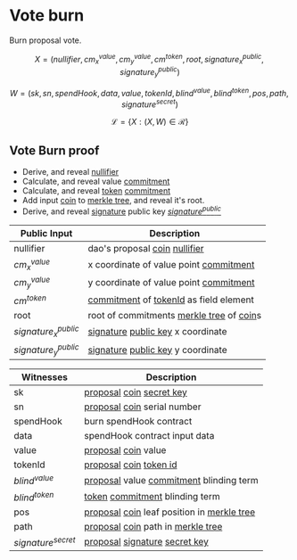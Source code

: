 # Vote burn

Burn proposal vote.

$$ X = (nullifier, cm^{value}_x, cm^{value}_y, cm^{token}, root,  signature^{public}_x, signature^{public}_y) $$

$$ W = (sk, sn, spendHook, data, value, tokenId, blind^{value}, blind^{token}, pos, path, signature^{secret}) $$

$$ \mathcal{L}= \{X:(X,W)\in \mathcal{R}\} $$

## Vote Burn proof

- Derive, and reveal [nullifier](../crypto/nullifier.md)
- Calculate, and reveal value [commitment](../crypto/commitment.md)
- Calculate, and reveal [token](../payment/token_id.md) [commitment](../crypto/commitment.md)
- Add input [coin](../payment/coin.md) to [merkle tree](../crypto/merkletree.md), and reveal it's root.
- Derive, and reveal [signature](../crypto/signature.md) public key [$signature^{public}$](../crypto/keypair.md)

| Public Input         | Description                                             |
|----------------------|---------------------------------------------------------|
| nullifier            |  dao's proposal [coin](../payment/coin.md) [nullifier](../crypto/nullifier.md)                                             |
| $cm^{value}_x$       | x coordinate of value point [commitment](../crypto/commitment.md)                           |
| $cm^{value}_y$       | y coordinate of value point [commitment](../crypto/commitment.md)                           |
| $cm^{token}$         | [commitment](../crypto/commitment.md) of [tokenId](../payment/token_id.md) as field element |
| root                 | root of commitments [merkle tree](../crypto/merkletree.md) of [coin](../payment/coin.md)s   |
|$signature^{public}_x$| [signature](../crypto/signature.md) [public key](../crypto/keypair.md) x coordinate         |
|$signature^{public}_y$| [signature](../crypto/signature.md) [public key](../crypto/keypair.md) y coordinate         |

| Witnesses            | Description                                          |
|----------------------|------------------------------------------------------|
| sk                   | [proposal](proposal.md) [coin](../payment/coin.md) [secret key](../crypto/keypair.md)     |
| sn                   | [proposal](proposal.md) [coin](../payment/coin.md) serial number                          |
| spendHook            | burn spendHook contract                                |
| data                 | spendHook contract input data                        |
| value                | [proposal](proposal.md) [coin](../payment/coin.md) value                                  |
| tokenId              | [proposal](proposal.md) [coin](../payment/coin.md) [token id](../payment/token_id.md)                                    |
| $blind^{value}$      | [proposal](proposal.md) value [commitment](../crypto/commitment.md) blinding term              |
| $blind^{token}$      | [token](../payment/token_id.md) [commitment](../crypto/commitment.md) blinding term                       |
| pos                  | [proposal](proposal.md) [coin](../payment/coin.md) leaf position in [merkle tree](../crypto/merkletree.md)           |
| path                 | [proposal](proposal.md) [coin](../payment/coin.md) path in [merkle tree](../crypto/merkletree.md)                    |
| $signature^{secret}$ | [proposal](proposal.md) [signature](../crypto/signature.md) [secret key](../crypto/keypair.md)                            |

